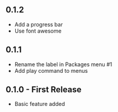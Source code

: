 ## 0.1.2
* Add a progress bar
* Use font awesome

## 0.1.1
* Rename the label in Packages menu #1
* Add play command to menus

## 0.1.0 - First Release
* Basic feature added
